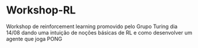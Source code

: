 # Workshop-RL
Workshop de reinforcement learning promovido pelo Grupo Turing dia 14/08 dando uma intuição de noções básicas de RL e como desenvolver um agente que joga PONG
